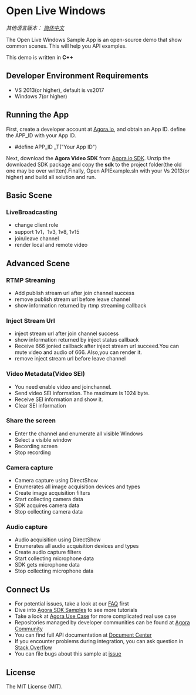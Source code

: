 # Open Live Windows

*其他语言版本： [简体中文](README.zh.md)*

The Open Live Windows Sample App is an open-source demo that show common scenes. This will help you API examples. 

This demo is written in **C++**

## Developer Environment Requirements
* VS 2013(or higher), default is vs2017
* Windows 7(or higher)

## Running the App
First, create a developer account at [Agora.io](https://dashboard.agora.io/signin/), and obtain an App ID. define the APP_ID with your App ID.

 * #define APP_ID _T("Your App ID")


Next, download the **Agora Video SDK** from [Agora.io SDK](https://www.agora.io/en/download/). Unzip the downloaded SDK package and copy the **sdk** to the project folder(the old one may be over written).Finally, Open APIExample.sln with your Vs 2013(or higher) and build all solution and run.



## Basic Scene


### LiveBroadcasting


* change client role
* support 1v1，1v3, 1v8, 1v15
* join/leave channel
* render local and remote video


## Advanced Scene 

### RTMP Streaming

* Add publish stream url after join channel success
* remove publish stream url before leave channel
* show information returned by rtmp streaming callback

### Inject Stream Url

* inject stream url after join channel success
* show information returned by inject status callback
* Receive 666 jonied callback after inject stream url succeed.You can mute video and audio of 666. Also,you can render it.
* remove inject stream url before leave channel

### Video Metadata(Video SEI)

* You need enable video and joinchannel.
* Send video SEI information. The maximum is 1024 byte.
* Receive SEI information and show it.
* Clear SEI information

### Share the screen

* Enter the channel and enumerate all visible Windows
* Select a visible window
* Recording screen
* Stop recording

### Camera capture

* Camera capture using DirectShow
* Enumerates all image acquisition devices and types
* Create image acquisition filters
* Start collecting camera data
* SDK acquires camera data
* Stop collecting camera data

### Audio capture

* Audio acquisition using DirectShow
* Enumerates all audio acquisition devices and types
* Create audio capture filters
* Start collecting microphone data
* SDK gets microphone data
* Stop collecting microphone data

## Connect Us

- For potential issues, take a look at our [FAQ](https://docs.agora.io/cn/faq) first
- Dive into [Agora SDK Samples](https://github.com/AgoraIO) to see more tutorials
- Take a look at [Agora Use Case](https://github.com/AgoraIO-usecase) for more complicated real use case
- Repositories managed by developer communities can be found at [Agora Community](https://github.com/AgoraIO-Community)
- You can find full API documentation at [Document Center](https://docs.agora.io/en/)
- If you encounter problems during integration, you can ask question in [Stack Overflow](https://stackoverflow.com/questions/tagged/agora.io)
- You can file bugs about this sample at [issue](https://github.com/AgoraIO/Basic-Video-Broadcasting/issues)

## License

The MIT License (MIT).
